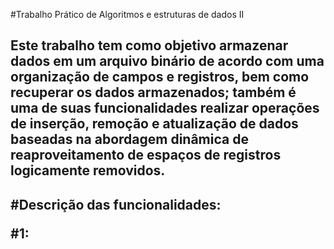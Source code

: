 
#Trabalho Prático de Algoritmos e estruturas de dados II


<h2> 
    Este trabalho tem como objetivo armazenar dados em um arquivo binário de acordo com uma organização de campos e registros, bem como recuperar os dados armazenados; também é uma de suas funcionalidades realizar operações de inserção, remoção e atualização de dados baseadas na abordagem dinâmica de reaproveitamento de espaços de registros logicamente removidos.
<h2>

 
#Descrição das funcionalidades: 

#1:


<h1>

<h1>